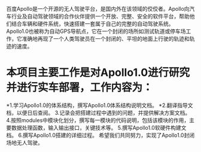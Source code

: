 百度Apollo是一个开源的无人驾驶平台，是国内外在该领域的佼佼者。Apollo向汽车行业及自动驾驶领域的合作伙伴提供一个开放、完整、安全的软件平台，帮助他们结合车辆和硬件系统，快速搭建一套属于自己的完整的自动驾驶系统。
Apollo1.0也被称为自动GPS导航点，它在一个封闭的场所如测试轨道或停车场工作，它准确地再现了一个人类驾驶员在一个封闭的、平坦的地面上行驶的轨迹和轨迹的速度。 
# 本项目主要工作是对Apollo1.0进行研究并进行实车部署，工作内容为：
*1.学习Apollo1.0的体系结构，撰写Apollo1.0体系结构说明文档。
*2.翻译指导文档，以便日后查阅。
  3.记录会把搭建过程中遇到的问题，并提供解决方案文档。
  4.按照modules中模块化划分，撰写每一模块的代码说明，包括该模块的作用，主要数据处理函数，输入输出接口，关键技术等。
  5.撰写Apollo1.0软硬件构建文档。
  6.撰写Apollo1.0搭建的详细过程。
希望我们共同努力，实现了Apollo1.0封闭场地无人驾驶。

